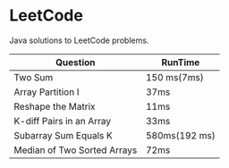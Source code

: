 # LeetCode
Java solutions to LeetCode problems.     

| Question  | RunTime |
| ------------- | ------------- |
| Two Sum  | 150 ms(7ms)  |
|Array Partition I| 37ms|
|Reshape the Matrix| 11ms|
|K-diff Pairs in an Array| 33ms|
|Subarray Sum Equals K| 580ms(192 ms)|
|Median of Two Sorted Arrays| 72ms|
